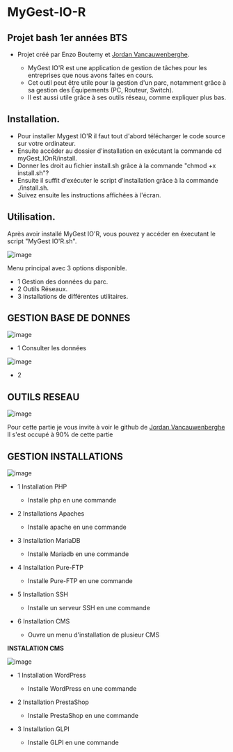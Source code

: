 # MyGest-IO-R
## Projet bash 1er années BTS 
 - Projet créé par Enzo Boutemy et [Jordan Vancauwenberghe](https://github.com/JordanVancau/MyGest-IO-R).


   - MyGest IO'R est une application de gestion de tâches pour les entreprises que nous avons faites en cours. 
   - Cet outil peut être utile pour la gestion d'un parc, notamment grâce à sa gestion des Équipements (PC, Routeur, Switch). 
   - Il est aussi utile grâce à ses outils réseau, comme expliquer plus bas.


## **Installation.**

   - Pour installer Mygest IO'R il faut tout d'abord télécharger le code source sur votre ordinateur. 
   - Ensuite accéder au dossier d'installation en exécutant la commande cd myGest_IOnR/install. 
   - Donner les droit au fichier install.sh grâce à la commande "chmod +x install.sh"?
   - Ensuite il suffit d'exécuter le script d'installation grâce à la commande ./install.sh. 
   - Suivez ensuite les instructions affichées à l'écran.

## **Utilisation.**

Après avoir installé MyGest IO'R, vous pouvez y accéder en éxecutant le script "MyGest IO'R.sh".

![image](https://user-images.githubusercontent.com/130663645/231998265-59a5a1f9-9527-431f-a67d-0edf6d09f90f.png)

Menu principal avec 3 options disponible.

 - 1 Gestion des données du parc.
 - 2 Outils Réseaux.
 - 3 installations de différentes utilitaires.

## **GESTION BASE DE DONNES**
 
 ![image](https://media.discordapp.net/attachments/1020040315157106780/1093487332973363280/image.png) 
 
 - 1 Consulter les données
 
 ![image](https://user-images.githubusercontent.com/78074328/233165587-807a0178-fa5b-4c9d-b04c-07a646ae2d78.png)

- 2 


 
## **OUTILS RESEAU** 

![image](https://user-images.githubusercontent.com/130663645/231999386-8d9737e7-f9b0-4adb-90c7-1c8ad044cd79.png) 

Pour cette partie je vous invite à voir le github de [Jordan Vancauwenberghe](https://github.com/JordanVancau/MyGest-IO-R) Il s'est occupé à 90% de cette partie

## **GESTION INSTALLATIONS**
![image](https://user-images.githubusercontent.com/130663645/231999808-13a86e57-8fd5-46f5-add7-f70c0672bcd1.png)

- 1 Installation PHP
    - Installe php en une commande
    
- 2 Installations Apaches
    - Installe apache en une commande

- 3 Installation MariaDB
    - Installe Mariadb en une commande

- 4 Installation Pure-FTP
    - Installe Pure-FTP en une commande
     
- 5 Installation SSH
    - Installe un serveur SSH en une commande
     
- 6 Installation CMS
    - Ouvre un menu d'installation de plusieur CMS
     
**INSTALATION CMS**
     
![image](https://user-images.githubusercontent.com/130663645/231766401-0f4aed5a-2f2f-4811-ad24-28a09fec480e.png)

- 1 Installation WordPress
    - Installe WordPress en une commande
     
- 2 Installation PrestaShop
    - Installe PrestaShop en une commande

- 3 Installation GLPI
    - Installe GLPI en une commande
